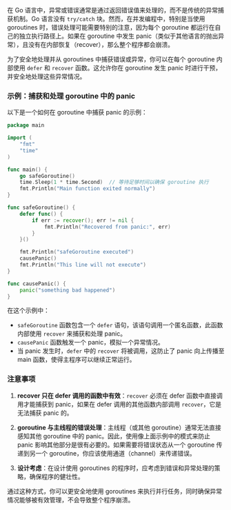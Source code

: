 在 Go 语言中，异常或错误通常是通过返回错误值来处理的，而不是传统的异常捕获机制。Go 语言没有 `try/catch` 块。然而，在并发编程中，特别是当使用 goroutines 时，错误处理可能需要特别的注意，因为每个 goroutine 都运行在自己的独立执行路径上。如果在 goroutine 中发生 panic（类似于其他语言的抛出异常），且没有在内部恢复（recover），那么整个程序都会崩溃。

为了安全地处理并从 goroutines 中捕获错误或异常，你可以在每个 goroutine 内部使用 `defer` 和 `recover` 函数。这允许你在 goroutine 发生 panic 时进行干预，并安全地处理这些异常情况。

### 示例：捕获和处理 goroutine 中的 panic

以下是一个如何在 goroutine 中捕获 panic 的示例：

```go
package main

import (
    "fmt"
    "time"
)

func main() {
    go safeGoroutine()
    time.Sleep(1 * time.Second)  // 等待足够时间以确保 goroutine 执行
    fmt.Println("Main function exited normally")
}

func safeGoroutine() {
    defer func() {
        if err := recover(); err != nil {
            fmt.Println("Recovered from panic:", err)
        }
    }()

    fmt.Println("safeGoroutine executed")
    causePanic()
    fmt.Println("This line will not execute")
}

func causePanic() {
    panic("something bad happened")
}
```

在这个示例中：

-   `safeGoroutine` 函数包含一个 `defer` 语句，该语句调用一个匿名函数，此函数内部使用 `recover` 来捕获和处理 panic。
-   `causePanic` 函数触发一个 panic，模拟一个异常情况。
-   当 panic 发生时，`defer` 中的 `recover` 将被调用，这防止了 panic 向上传播至 main 函数，使得主程序可以继续正常运行。

### 注意事项

1. **recover 只在 defer 调用的函数中有效**：`recover` 必须在 defer 函数中直接调用才能捕获到 panic，如果在 defer 调用的其他函数内部调用 `recover`，它是无法捕获 panic 的。
2. **goroutine 与主线程的错误处理**：主线程（或其他 goroutine）通常无法直接感知其他 goroutine 中的 panic。因此，使用像上面示例中的模式来防止 panic 影响其他部分是很有必要的。如果需要将错误状态从一个 goroutine 传递到另一个 goroutine，你应该使用通道（channel）来传递错误。

3. **设计考虑**：在设计使用 goroutines 的程序时，应考虑到错误和异常处理的策略，确保程序的健壮性。

通过这种方式，你可以更安全地使用 goroutines 来执行并行任务，同时确保异常情况能够被有效管理，不会导致整个程序崩溃。
